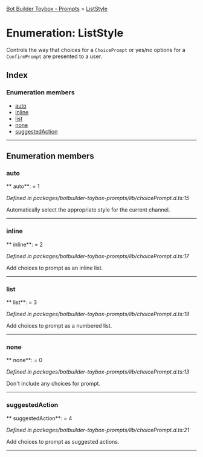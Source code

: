 [Bot Builder Toybox - Prompts](../README.md) > [ListStyle](../enums/botbuilder_toybox_prompts.liststyle.md)



# Enumeration: ListStyle


Controls the way that choices for a `ChoicePrompt` or yes/no options for a `ConfirmPrompt` are presented to a user.

## Index

### Enumeration members

* [auto](botbuilder_toybox_prompts.liststyle.md#auto)
* [inline](botbuilder_toybox_prompts.liststyle.md#inline)
* [list](botbuilder_toybox_prompts.liststyle.md#list)
* [none](botbuilder_toybox_prompts.liststyle.md#none)
* [suggestedAction](botbuilder_toybox_prompts.liststyle.md#suggestedaction)



---
## Enumeration members
<a id="auto"></a>

###  auto

** auto**:    = 1

*Defined in packages/botbuilder-toybox-prompts/lib/choicePrompt.d.ts:15*



Automatically select the appropriate style for the current channel.




___

<a id="inline"></a>

###  inline

** inline**:    = 2

*Defined in packages/botbuilder-toybox-prompts/lib/choicePrompt.d.ts:17*



Add choices to prompt as an inline list.




___

<a id="list"></a>

###  list

** list**:    = 3

*Defined in packages/botbuilder-toybox-prompts/lib/choicePrompt.d.ts:19*



Add choices to prompt as a numbered list.




___

<a id="none"></a>

###  none

** none**:    = 0

*Defined in packages/botbuilder-toybox-prompts/lib/choicePrompt.d.ts:13*



Don't include any choices for prompt.




___

<a id="suggestedaction"></a>

###  suggestedAction

** suggestedAction**:    = 4

*Defined in packages/botbuilder-toybox-prompts/lib/choicePrompt.d.ts:21*



Add choices to prompt as suggested actions.




___


